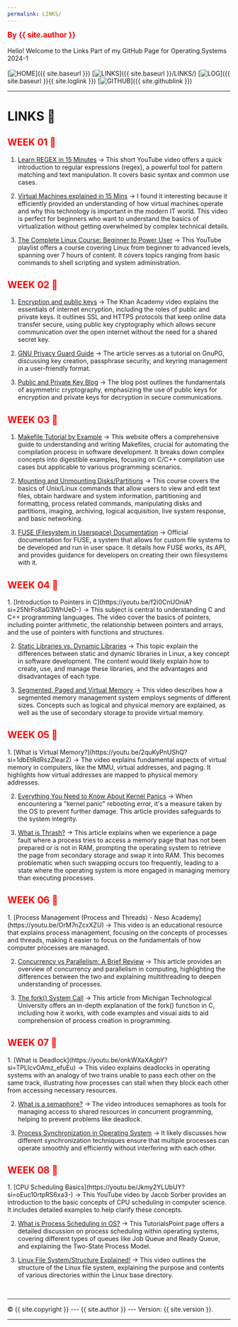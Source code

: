 ```yaml
---
permalink: LINKS/
---
```

<span style="color:red; font-weight:bold; font-size:larger;">By {{ site.author }}</span>
<br><br>
Hello! Welcome to the Links Part of my GitHub Page for Operating Systems 2024-1
<br><br>
[![HOME](https://img.shields.io/badge/-HOME-FADADD?style=flat&logoColor=black&colorA=FFFFFF)]({{ site.baseurl }})
[![LINKS](https://img.shields.io/badge/-LINKS-B2D8D8?style=flat&logoColor=black&colorA=FFFFFF)]({{ site.baseurl }}/LINKS/)
[![LOG](https://img.shields.io/badge/-LOG-D1C4E9?style=flat&logoColor=black&colorA=FFFFFF)]({{ site.baseurl }}{{ site.loglink }})
[![GITHUB](https://img.shields.io/badge/GitHub-F7CB9F?style=flat&logo=github&logoColor=black&colorA=FFFFFF)]({{ site.githublink }})
<br>
<hr>

# LINKS 🔗
<h2 style="color:red">WEEK 01 🚩</h2>

1. [Learn REGEX in 15 Minutes](https://youtu.be/bgBWp9EIlMM?si=q7scIbgPzmm0-tai)
-> This short YouTube video offers a quick introduction to regular expressions (regex), a powerful tool for pattern matching and text manipulation. It covers basic syntax and common use cases.

2. [Virtual Machines explained in 15 Mins](https://youtu.be/mQP0wqNT_DI?si=OMeU8yhdYTQdfnUp)
-> I found it interesting because it efficiently provided an understanding of how virtual machines operate and why this technology is important in the modern IT world. This video is perfect for beginners who want to understand the basics of virtualization without getting overwhelmed by complex technical details. 

3. [The Complete Linux Course: Beginner to Power User](https://youtu.be/wBp0Rb-ZJak?si=v1XGOpE1bsiMOtbr)
-> This YouTube playlist offers a course covering Linux from beginner to advanced levels, spanning over 7 hours of content. It covers topics ranging from basic commands to shell scripting and system administration.

<h2 style="color:red">WEEK 02 🚩</h2>

1. [Encryption and public keys](https://www.khanacademy.org/computing/code-org/computers-and-the-internet/internet-works/v/the-internet-encryption-and-public-keys)
-> The Khan Academy video explains the essentials of internet encryption, including the roles of public and private keys. It outlines SSL and HTTPS protocols that keep online data transfer secure, using public key cryptography which allows secure communication over the open internet without the need for a shared secret key.

2. [GNU Privacy Guard Guide](https://medium.com/kode-dan-kodean/belajar-memakai-gnu-privacy-guard-gnupg-gpg-3944e19dba91)
-> The article serves as a tutorial on GnuPG, discussing key creation, passphrase security, and keyring management in a user-friendly format.

3. [Public and Private Key Blog](https://www.preveil.com/blog/public-and-private-key/)
-> The blog post outlines the fundamentals of asymmetric cryptography, emphasizing the use of public keys for encryption and private keys for decryption in secure communications.

<h2 style="color:red">WEEK 03 🚩</h2>

1. [Makefile Tutorial by Example](https://makefiletutorial.com/)
-> This website offers a comprehensive guide to understanding and writing Makefiles, crucial for automating the compilation process in software development. It breaks down complex concepts into digestible examples, focusing on C/C++ compilation use cases but applicable to various programming scenarios.

2. [Mounting and Unmounting Disks/Partitions](https://youtu.be/F-a_BBAGfkE?si=Ao7QWAHwqAm9MpnS)
-> This course covers the basics of Unix/Linux commands that allow users to view and edit text files, obtain hardware and system information, partitioning and formatting, process related commands, manipulating disks and partitions, imaging, archiving, logical acquisition, live system response, and basic networking.

3. [FUSE (Filesystem in Userspace) Documentation](https://www.kernel.org/doc/html/latest/filesystems/fuse.html)
-> Official documentation for FUSE, a system that allows for custom file systems to be developed and run in user space. It details how FUSE works, its API, and provides guidance for developers on creating their own filesystems with it.

<h2 style="color:red">WEEK 04 🚩</h2>
1. [Introduction to Pointers in C](https://youtu.be/f2i0CnUOniA?si=25NrFo8aG3WhUeD-)
-> This subject is central to understanding C and C++ programming languages. The video cover the basics of pointers, including pointer arithmetic, the relationship between pointers and arrays, and the use of pointers with functions and structures.

2. [Static Libraries vs. Dynamic Libraries](https://medium.com/swlh/linux-basics-static-libraries-vs-dynamic-libraries-a7bcf8157779)
-> This topic explain the differences between static and dynamic libraries in Linux, a key concept in software development. The content would likely explain how to create, use, and manage these libraries, and the advantages and disadvantages of each type.

3. [Segmented, Paged and Virtual Memory](https://youtu.be/p9yZNLeOj4s?si=9XxIvUA0XhOEzQoK)
-> This video describes how a segmented memory management system employs segments of different sizes. Concepts such as logical and physical memory are explained, as well as the use of secondary storage to provide virtual memory. 

<h2 style="color:red">WEEK 05 🚩</h2>
1. [What is Virtual Memory?](https://youtu.be/2quKyPnUShQ?si=1dbEtRdRszZlear2)
-> The video explains fundamental aspects of virtual memory in computers, like the MMU, virtual addresses, and paging. It highlights how virtual addresses are mapped to physical memory addresses.

2. [Everything You Need to Know About Kernel Panics](https://www.makeuseof.com/tag/dont-panic-everything-you-need-to-know-about-kernel-panics/)
-> When encountering a "kernel panic" rebooting error, it's a measure taken by the OS to prevent further damage. This article provides safeguards to the system integrity.

3. [What is Thrash?](https://www.javatpoint.com/what-is-thrash#:~:text=Thrashing%20is%20when%20the%20page,to%20be%20reduced%20or%20negligible.)
-> This article explains when we experience a page fault where a process tries to access a memory page that has not been prepared or is not in RAM, prompting the operating system to retrieve the page from secondary storage and swap it into RAM. This becomes problematic when such swapping occurs too frequently, leading to a state where the operating system is more engaged in managing memory than executing processes. 

<h2 style="color:red">WEEK 06 🚩</h2>
1. [Process Management (Process and Threads) - Neso Academy](https://youtu.be/OrM7nZcxXZU)
-> This video is an educational resource that explains process management, focusing on the concepts of processes and threads, making it easier to focus on the fundamentals of how computer processes are managed.

2. [Concurrency vs Parallelism: A Brief Review](https://medium.com/@itIsMadhavan/concurrency-vs-parallelism-a-brief-review-b337c8dac350)
-> This article provides an overview of concurrency and parallelism in computing, highlighting the differences between the two and explaining multithreading to deepen understanding of processes.

3. [The fork() System Call](https://www.csl.mtu.edu/cs4411.ck/www/NOTES/process/fork/create.html)
-> This article from Michigan Technological University offers an in-depth explanation of the fork() function in C, including how it works, with code examples and visual aids to aid comprehension of process creation in programming.

<h2 style="color:red">WEEK 07 🚩</h2>
1. [What is Deadlock](https://youtu.be/onkWXaXAgbY?si=TPLIcvOAmz_efuEu)
-> This video explains deadlocks in operating systems with an analogy of two trains unable to pass each other on the same track, illustrating how processes can stall when they block each other from accessing necessary resources.

2. [What is a semaphore?](https://youtu.be/ukM_zzrIeXs?si=d9nfj2dnmeFF_nIt)
-> The video introduces semaphores as tools for managing access to shared resources in concurrent programming, helping to prevent problems like deadlock.

3. [Process Synchronization in Operating System](https://youtu.be/9Uw1HXy8f7w?si=YjTKAE04jA08p73d)
-> It likely discusses how different synchronization techniques ensure that multiple processes can operate smoothly and efficiently without interfering with each other.

<h2 style="color:red">WEEK 08 🚩</h2>
1. [CPU Scheduling Basics](https://youtu.be/Jkmy2YLUbUY?si=oEuc10rtpRS6xa3-)
-> This YouTube video by Jacob Sorber provides an introduction to the basic concepts of CPU scheduling in computer science. It includes detailed examples to help clarify these concepts.

2. [What is Process Scheduling in OS?](https://www.tutorialspoint.com/operating_system/os_process_scheduling.htm#:~:text=Definition,of%20a%20Multiprogramming%20operating%20systems.)
-> This TutorialsPoint page offers a detailed discussion on process scheduling within operating systems, covering different types of queues like Job Queue and Ready Queue, and explaining the Two-State Process Model.

3. [Linux File System/Structure Explained!](https://www.youtube.com/watch?v=HbgzrKJvDRw)
-> This video outlines the structure of the Linux file system, explaining the purpose and contents of various directories within the Linux base directory.


<br>
<hr>

&copy; {{ site.copyright }} --- {{ site.author }} --- Version: {{ site.version }}.
<hr>
<br>
